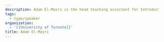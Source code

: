 ```yaml
---
description: Adam El-Masri is the head teaching assistant for Introduction to Software Engineering at the University of Toronto and is a full-stack web development instructor with the School of Continuing Studies (UofT). With 6 years of software engineering experience in various domains, he currently focuses on the intersection of software engineering and social impact.
tags:
  - type/speaker
organization:
  - '[[University of Toronto]]'
title: Adam El-Masri
---
```

